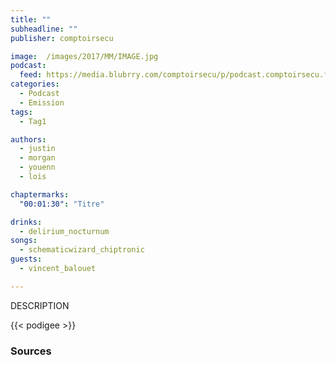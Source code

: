 ```yaml
---
title: ""
subheadline: ""
publisher: comptoirsecu

image:  /images/2017/MM/IMAGE.jpg
podcast:
  feed: https://media.blubrry.com/comptoirsecu/p/podcast.comptoirsecu.fr/FILE.mp3
categories:
  - Podcast
  - Emission
tags:
  - Tag1

authors:
  - justin
  - morgan
  - youenn
  - lois

chaptermarks:
  "00:01:30": "Titre"

drinks:
  - delirium_nocturnum
songs:
  - schematicwizard_chiptronic
guests:
  - vincent_balouet

---
```


DESCRIPTION

{{< podigee >}}


### Sources
